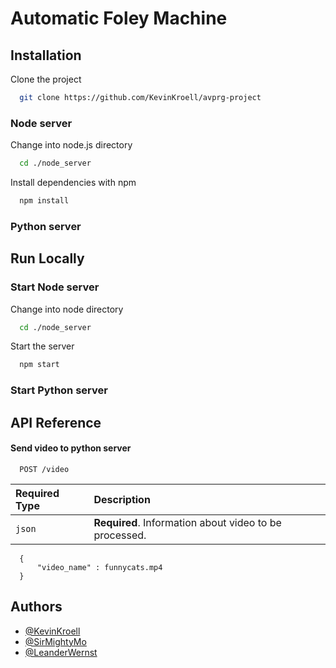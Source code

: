 
# Automatic Foley Machine
    
## Installation

Clone the project

```bash
  git clone https://github.com/KevinKroell/avprg-project
```

### Node server
Change into node.js directory
```bash
  cd ./node_server
```
Install dependencies with npm

```bash
  npm install
```

### Python server
    
## Run Locally

### Start Node server
Change into node directory
```bash
  cd ./node_server
```

Start the server

```bash
  npm start
```

### Start Python server


## API Reference

#### Send video to python server

```http
  POST /video
```

| Required Type | Description |
| :------------ | :---------- |
| `json`        | **Required**. Information about video to be processed. |

```
  {
      "video_name" : funnycats.mp4
  }
```
## Authors

- [@KevinKroell](https://github.com/KevinKroell)
- [@SirMightyMo](https://github.com/SirMightyMo)
- [@LeanderWernst](https://github.com/LeanderWernst)